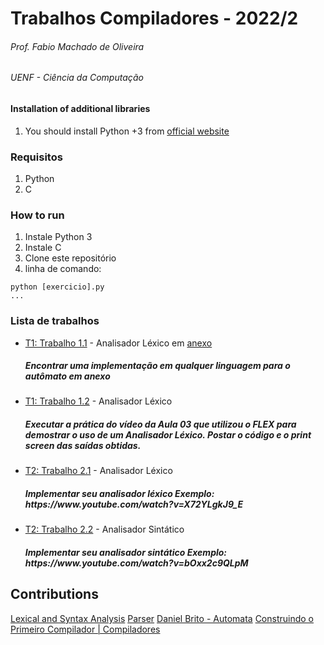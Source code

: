 # Trabalhos Compiladores - 2022/2


###### Prof. Fabio Machado de Oliveira

###### UENF - Ciência da Computação


#### Installation of additional libraries

1. You should install Python +3 from [official website](https://www.python.org/downloads/)

### Requisitos
1. Python
2. C

### How to run
1. Instale Python 3
2. Instale C
3. Clone este repositório
4. linha de comando:

```
python [exercicio].py
...
```

### Lista de trabalhos


- [T1: Trabalho 1.1](T1-Trabalho-1.1-implementacao-automato) - Analisador Léxico em [anexo](T1-Trabalho-1.1-implementacao-automato\aula01_atividade.png)
  <h5>
  Encontrar uma implementação em qualquer linguagem para o autômato em anexo
  </h5>
- [T1: Trabalho 1.2](T1-Trabalho-1.2-analisador) - Analisador Léxico
  <h5>
  Executar a prática do vídeo da Aula 03 que utilizou o FLEX para demostrar o uso de um Analisador Léxico.
  Postar o código e o print screen das saídas obtidas.
  </h5>
- [T2: Trabalho 2.1](T2-Trabalho-2.1-lexical-analysis) - Analisador Léxico
  <h5>
  Implementar seu analisador léxico
  Exemplo: https://www.youtube.com/watch?v=X72YLgkJ9_E
  </h5>
- [T2: Trabalho 2.2](T2-Trabalho-2.2-analisador-sintatico) - Analisador Sintático
  <h5>
  Implementar seu analisador sintático
  Exemplo: https://www.youtube.com/watch?v=bOxx2c9QLpM
  </h5>


## Contributions

[Lexical and Syntax Analysis](https://tinman.cs.gsu.edu/~raj/4330/su20/slides/)
[Parser](https://www.techtarget.com/searchapparchitecture/definition/parser)
[Daniel Brito - Automata](https://github.com/dbs-97)
[Construindo o Primeiro Compilador | Compiladores](https://www.youtube.com/watch?v=FmR3p1-tzoc&t=4s)
